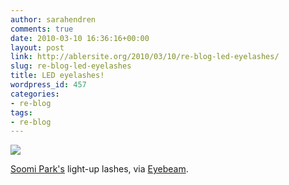 ```yaml
---
author: sarahendren
comments: true
date: 2010-03-10 16:36:16+00:00
layout: post
link: http://ablersite.org/2010/03/10/re-blog-led-eyelashes/
slug: re-blog-led-eyelashes
title: LED eyelashes!
wordpress_id: 457
categories:
- re-blog
tags:
- re-blog
---
```


[![](http://ablersite.files.wordpress.com/2010/03/led_eyelashes.jpg)](http://ablersite.files.wordpress.com/2010/03/led_eyelashes.jpg)

[Soomi Park's](http://soomipark.com/) light-up lashes, via [Eyebeam](http://eyebeam.org/reblog/10-02-03/make-online-led-eyelashes).
